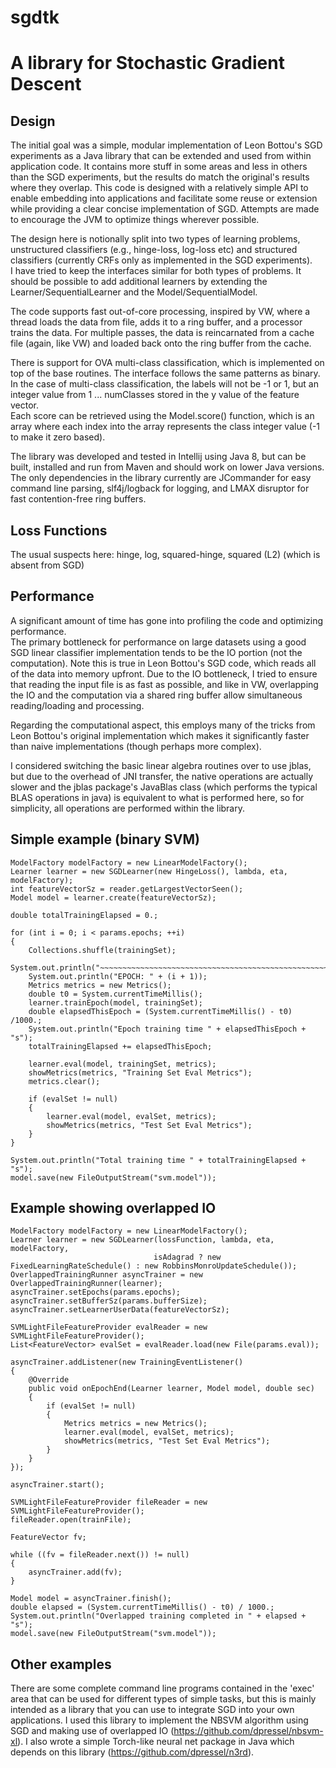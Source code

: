 sgdtk
=====

# A library for Stochastic Gradient Descent

## Design

The initial goal was a simple, modular implementation of Leon Bottou's SGD experiments as a Java library that can be 
extended and used from within application code.  It contains more stuff in some areas and less in others than the SGD 
experiments, but the results do match the original's results where they overlap.  This code is designed with a
relatively simple API to enable embedding into applications and facilitate some reuse or extension while providing a
clear concise implementation of SGD.  Attempts are made to encourage the JVM to optimize things wherever possible.

The design here is notionally split into two types of learning problems, unstructured classifiers (e.g., hinge-loss,
log-loss etc) and structured classifiers (currently CRFs only as implemented in the SGD experiments).  
I have tried to keep the interfaces similar for both types of problems.  It should be possible to add additional
learners by extending the Learner/SequentialLearner and the Model/SequentialModel.

The code supports fast out-of-core processing, inspired by VW, where a thread loads the data from file, 
adds it to a ring buffer, and a processor trains the data.  For multiple passes, the data is reincarnated from a 
cache file (again, like VW) and loaded back onto the ring buffer from the cache.

There is support for OVA multi-class classification, which is implemented on top of the base routines.
The interface follows the same patterns as binary.  In the case of multi-class classification, the labels will 
not be -1 or 1, but an integer value from 1 ... numClasses stored in the y value of the feature vector.  
Each score can be retrieved using the Model.score() function, which is an array where each index into the 
array represents the class integer value (-1 to make it zero based).

The library was developed and tested in Intellij using Java 8, but can be built, installed and run from Maven and 
should work on lower Java versions.  The only dependencies in the library currently are JCommander for easy command
line parsing, slf4j/logback for logging, and LMAX disruptor for fast contention-free ring buffers.

## Loss Functions

The usual suspects here: hinge, log, squared-hinge, squared (L2) (which is absent from SGD)

## Performance

A significant amount of time has gone into profiling the code and optimizing performance.  
The primary bottleneck for performance on large datasets using a good SGD linear classifier implementation
tends to be the IO portion (not the computation). Note this is true in Leon Bottou's SGD code, which reads 
all of the data into memory upfront. Due to the IO bottleneck, I tried to ensure that reading the input file is as
fast as possible, and like in VW, overlapping the IO and the computation via a shared ring buffer allow simultaneous
reading/loading and processing.

Regarding the computational aspect, this employs many of the tricks from Leon Bottou's original implementation which makes
it significantly faster than naive implementations (though perhaps more complex).

I considered switching the basic linear algebra routines over to use jblas, but due to the overhead of JNI transfer,
the native operations are actually slower and the jblas package's JavaBlas class (which performs the typical BLAS
operations in java) is equivalent to what is performed here, so for simplicity, all operations are performed within the library.

## Simple example (binary SVM)

```{java}
ModelFactory modelFactory = new LinearModelFactory();
Learner learner = new SGDLearner(new HingeLoss(), lambda, eta, modelFactory);
int featureVectorSz = reader.getLargestVectorSeen();
Model model = learner.create(featureVectorSz);

double totalTrainingElapsed = 0.;

for (int i = 0; i < params.epochs; ++i)
{
    Collections.shuffle(trainingSet);
    System.out.println("~~~~~~~~~~~~~~~~~~~~~~~~~~~~~~~~~~~~~~~~~~~~~~~~~~~~~~~~~~~~~~~~~~~");
    System.out.println("EPOCH: " + (i + 1));
    Metrics metrics = new Metrics();
    double t0 = System.currentTimeMillis();
    learner.trainEpoch(model, trainingSet);
    double elapsedThisEpoch = (System.currentTimeMillis() - t0) /1000.;
    System.out.println("Epoch training time " + elapsedThisEpoch + "s");
    totalTrainingElapsed += elapsedThisEpoch;

    learner.eval(model, trainingSet, metrics);
    showMetrics(metrics, "Training Set Eval Metrics");
    metrics.clear();

    if (evalSet != null)
    {
        learner.eval(model, evalSet, metrics);
        showMetrics(metrics, "Test Set Eval Metrics");
    }
} 

System.out.println("Total training time " + totalTrainingElapsed + "s");
model.save(new FileOutputStream("svm.model"));

```

## Example showing overlapped IO

```{java}
ModelFactory modelFactory = new LinearModelFactory();
Learner learner = new SGDLearner(lossFunction, lambda, eta, modelFactory,
                                isAdagrad ? new FixedLearningRateSchedule() : new RobbinsMonroUpdateSchedule());
OverlappedTrainingRunner asyncTrainer = new OverlappedTrainingRunner(learner);
asyncTrainer.setEpochs(params.epochs);
asyncTrainer.setBufferSz(params.bufferSize);
asyncTrainer.setLearnerUserData(featureVectorSz);

SVMLightFileFeatureProvider evalReader = new SVMLightFileFeatureProvider();
List<FeatureVector> evalSet = evalReader.load(new File(params.eval));

asyncTrainer.addListener(new TrainingEventListener()
{
    @Override
    public void onEpochEnd(Learner learner, Model model, double sec)
    {
        if (evalSet != null)
        {
            Metrics metrics = new Metrics();
            learner.eval(model, evalSet, metrics);
            showMetrics(metrics, "Test Set Eval Metrics");
        }
    }
});

asyncTrainer.start();
            
SVMLightFileFeatureProvider fileReader = new SVMLightFileFeatureProvider();
fileReader.open(trainFile);

FeatureVector fv;

while ((fv = fileReader.next()) != null)
{
    asyncTrainer.add(fv);
}

Model model = asyncTrainer.finish();
double elapsed = (System.currentTimeMillis() - t0) / 1000.;
System.out.println("Overlapped training completed in " + elapsed + "s");
model.save(new FileOutputStream("svm.model"));

```

## Other examples

There are some complete command line programs contained in the 'exec' area that can be used for different types of simple tasks, but this is mainly intended as a library that you can use to integrate SGD into your own applications.  I used this library to implement the NBSVM algorithm using SGD and making use of overlapped IO (https://github.com/dpressel/nbsvm-xl).  I also wrote a simple Torch-like neural net package in Java which depends on this library (https://github.com/dpressel/n3rd).